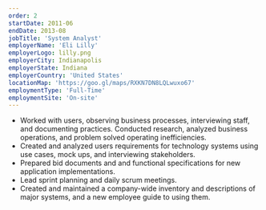 ```yaml
---
order: 2
startDate: 2011-06
endDate: 2013-08
jobTitle: 'System Analyst'
employerName: 'Eli Lilly'
employerLogo: lilly.png
employerCity: Indianapolis
employerState: Indiana
employerCountry: 'United States'
locationMap: 'https://goo.gl/maps/RXKN7DN8LQLwuxo67'
employmentType: 'Full-Time'
employmentSite: 'On-site'
---
```

- Worked with users, observing business processes, interviewing staff, and documenting practices. Conducted research, analyzed business operations, and problem solved operating inefficiencies.
- Created and analyzed users requirements for technology systems using use cases, mock ups, and interviewing stakeholders.
- Prepared bid documents and and functional specifications for new application implementations.
- Lead sprint planning and daily scrum meetings.
- Created and maintained a company-wide inventory and descriptions of major systems, and a new employee guide to using them.
